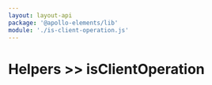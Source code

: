 ```yaml
---
layout: layout-api
package: '@apollo-elements/lib'
module: './is-client-operation.js'
---
```

# Helpers >> isClientOperation
